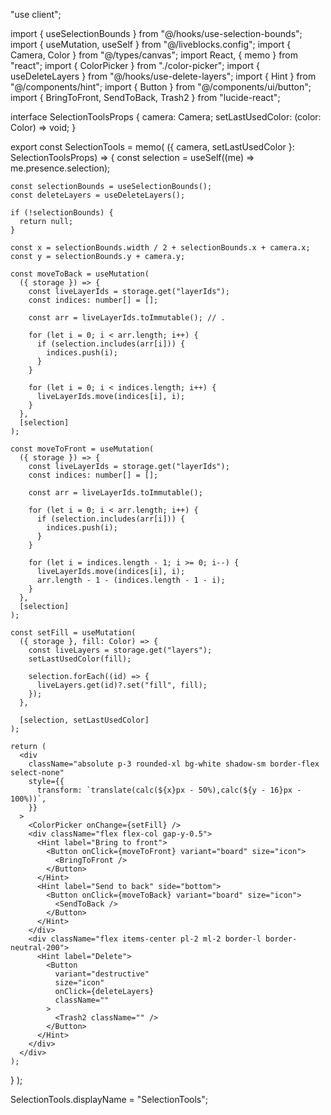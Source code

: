 "use client";

import { useSelectionBounds } from "@/hooks/use-selection-bounds";
import { useMutation, useSelf } from "@/liveblocks.config";
import { Camera, Color } from "@/types/canvas";
import React, { memo } from "react";
import { ColorPicker } from "./color-picker";
import { useDeleteLayers } from "@/hooks/use-delete-layers";
import { Hint } from "@/components/hint";
import { Button } from "@/components/ui/button";
import { BringToFront, SendToBack, Trash2 } from "lucide-react";

interface SelectionToolsProps {
camera: Camera;
setLastUsedColor: (color: Color) => void;
}

export const SelectionTools = memo(
({ camera, setLastUsedColor }: SelectionToolsProps) => {
const selection = useSelf((me) => me.presence.selection);

    const selectionBounds = useSelectionBounds();
    const deleteLayers = useDeleteLayers();

    if (!selectionBounds) {
      return null;
    }

    const x = selectionBounds.width / 2 + selectionBounds.x + camera.x;
    const y = selectionBounds.y + camera.y;

    const moveToBack = useMutation(
      ({ storage }) => {
        const liveLayerIds = storage.get("layerIds");
        const indices: number[] = [];

        const arr = liveLayerIds.toImmutable(); // .

        for (let i = 0; i < arr.length; i++) {
          if (selection.includes(arr[i])) {
            indices.push(i);
          }
        }

        for (let i = 0; i < indices.length; i++) {
          liveLayerIds.move(indices[i], i);
        }
      },
      [selection]
    );

    const moveToFront = useMutation(
      ({ storage }) => {
        const liveLayerIds = storage.get("layerIds");
        const indices: number[] = [];

        const arr = liveLayerIds.toImmutable();

        for (let i = 0; i < arr.length; i++) {
          if (selection.includes(arr[i])) {
            indices.push(i);
          }
        }

        for (let i = indices.length - 1; i >= 0; i--) {
          liveLayerIds.move(indices[i], i);
          arr.length - 1 - (indices.length - 1 - i);
        }
      },
      [selection]
    );

    const setFill = useMutation(
      ({ storage }, fill: Color) => {
        const liveLayers = storage.get("layers");
        setLastUsedColor(fill);

        selection.forEach((id) => {
          liveLayers.get(id)?.set("fill", fill);
        });
      },

      [selection, setLastUsedColor]
    );

    return (
      <div
        className="absolute p-3 rounded-xl bg-white shadow-sm border-flex select-none"
        style={{
          transform: `translate(calc(${x}px - 50%),calc(${y - 16}px - 100%))`,
        }}
      >
        <ColorPicker onChange={setFill} />
        <div className="flex flex-col gap-y-0.5">
          <Hint label="Bring to front">
            <Button onClick={moveToFront} variant="board" size="icon">
              <BringToFront />
            </Button>
          </Hint>
          <Hint label="Send to back" side="bottom">
            <Button onClick={moveToBack} variant="board" size="icon">
              <SendToBack />
            </Button>
          </Hint>
        </div>
        <div className="flex items-center pl-2 ml-2 border-l border-neutral-200">
          <Hint label="Delete">
            <Button
              variant="destructive"
              size="icon"
              onClick={deleteLayers}
              className=""
            >
              <Trash2 className="" />
            </Button>
          </Hint>
        </div>
      </div>
    );

}
);

SelectionTools.displayName = "SelectionTools";
